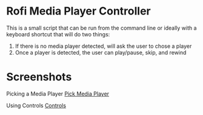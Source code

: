 # Rofi Media Player Controller

This is a small script that can be run from the command line or ideally with a keyboard
shortcut that will do two things:

1. If there is no media player detected, will ask the user to chose a player
2. Once a player is detected, the user can play/pause, skip, and rewind

# Screenshots
Picking a Media Player
[Pick Media Player](pick.png)

Using Controls
[Controls](controls.png)

